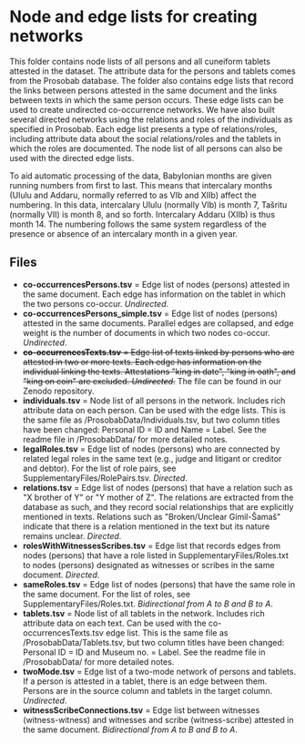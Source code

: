 # Node and edge lists for creating networks

This folder contains node lists of all persons and all cuneiform tablets attested in the dataset. The attribute data for the persons and tablets comes from the Prosobab database. The folder also contains edge lists that record the links between persons attested in the same document and the links between texts in which the same person occurs. These edge lists can be used to create undirected co-occurrence networks. We have also built several directed networks using the relations and roles of the individuals as specified in Prosobab. Each edge list presents a type of relations/roles, including attribute data about the social relations/roles and the tablets in which the roles are documented. The node list of all persons can also be used with the directed edge lists.

To aid automatic processing of the data, Babylonian months are given running numbers from first to last. This means that intercalary months (Ululu and Addaru, normally referred to as VIb and XIIb) affect the numbering. In this data, intercalary Ululu (normally VIb) is month 7, Tašritu (normally VII) is month 8, and so forth. Intercalary Addaru (XIIb) is thus month 14. The numbering follows the same system regardless of the presence or absence of an intercalary month in a given year.

## Files
- **co-occurrencesPersons.tsv** = Edge list of nodes (persons) attested in the same document. Each edge has information on the tablet in which the two persons co-occur. _Undirected_.
- **co-occurrencesPersons_simple.tsv** = Edge list of nodes (persons) attested in the same documents. Parallel edges are collapsed, and edge weight is the number of documents in which two nodes co-occur. _Undirected_.
- ~~**co-occurrencesTexts.tsv** = Edge list of texts linked by persons who are attested in two or more texts. Each edge has information on the individual linking the texts. Attestations "king in date", "king in oath", and "king on coin" are excluded. _Undirected_.~~ The file can be found in our Zenodo repository.
- **individuals.tsv** = Node list of all persons in the network. Includes rich attribute data on each person. Can be used with the edge lists. This is the same file as /ProsobabData/Individuals.tsv, but two column titles have been changed: Personal ID = ID and Name = Label. See the readme file in /ProsobabData/ for more detailed notes.
- **legalRoles.tsv** = Edge list of nodes (persons) who are connected by related legal roles in the same text (e.g., judge and litigant or creditor and debtor). For the list of role pairs, see SupplementaryFiles/RolePairs.tsv. _Directed_.
- **relations.tsv** = Edge list of nodes (persons) that have a relation such as "X brother of Y" or "Y mother of Z". The relations are extracted from the database as such, and they record social relationships that are explicitly mentioned in texts. Relations such as "Broken/Unclear Gimil-Šamaš" indicate that there is a relation mentioned in the text but its nature remains unclear. _Directed_.
- **rolesWithWitnessesScribes.tsv** = Edge list that records edges from nodes (persons) that have a role listed in SupplementaryFiles/Roles.txt to nodes (persons) designated as witnesses or scribes in the same document. _Directed_.
- **sameRoles.tsv** = Edge list of nodes (persons) that have the same role in the same document. For the list of roles, see SupplementaryFiles/Roles.txt. _Bidirectional from A to B and B to A_.
- **tablets.tsv** = Node list of all tablets in the network. Includes rich attribute data on each text. Can be used with the co-occurrencesTexts.tsv edge list. This is the same file as /ProsobabData/Tablets.tsv, but two column titles have been changed: Personal ID = ID and Museum no. = Label. See the readme file in /ProsobabData/ for more detailed notes.
- **twoMode.tsv** = Edge list of a two-mode network of persons and tablets. If a person is attested in a tablet, there is an edge between them. Persons are in the source column and tablets in the target column. _Undirected_.
- **witnessScribeConnections.tsv** = Edge list between witnesses (witness-witness) and witnesses and scribe (witness-scribe) attested in the same document. _Bidirectional from A to B and B to A_.
